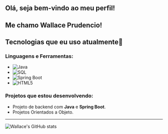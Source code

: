 ## Olá, seja bem-vindo ao meu perfil!
## Me chamo Wallace Prudencio!
## Tecnologias que eu uso atualmente🚀

### Linguagens e Ferramentas:
- ![Java](https://img.shields.io/badge/Java-%23F8981D?style=for-the-badge&logo=java&logoColor=white)
- ![SQL](https://img.shields.io/badge/SQL-%23000?style=for-the-badge&logo=sqlite&logoColor=white)
- ![Spring Boot](https://img.shields.io/badge/Spring_Boot-%236DB33F?style=for-the-badge&logo=springboot&logoColor=white)
- ![HTML5](https://img.shields.io/badge/HTML5-%23E34F26?style=for-the-badge&logo=html5&logoColor=white)

### Projetos que estou desenvolvendo:
- Projeto de backend com **Java** e **Spring Boot**.
- Projetos Orientados a Objeto.
---
![Wallace's GitHub stats](https://github-readme-stats.vercel.app/api?username=wallaceprudencio&show_icons=true&theme=radical)




